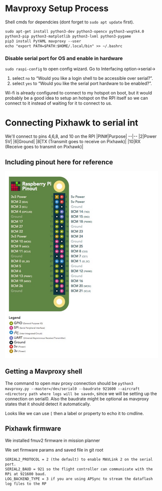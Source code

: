 # Mavproxy Setup Process
Shell cmds for dependcies (dont forget to `sudo apt update` first).
```
sudo apt-get install python3-dev python3-opencv python3-wxgtk4.0 python3-pip python3-matplotlib python3-lxml python3-pygame
pip3 install PyYAML mavproxy --user
echo "export PATH=$PATH:$HOME/.local/bin" >> ~/.bashrc
```

### Disable serial port for OS and enable in hardware
`sudo raspi-config` to open config wizard. Go to Interfacing option->serial->
1.  select `no` to “Would you like a login shell to be accessible over serial?”.
2. select `yes` to “Would you like the serial port hardware to be enabled?”.

Wi-fi is already configured to connect to my hotspot on boot, but it would probably be a good idea to setup an hotspot
on the RPI itself so we can connect to it instead of waiting for it to connect to us.

# Connecting Pixhawk to serial int
We'll connect to pins 4,6,8, and 10 on the RPI
|PIN#|Purpose|
--|--
|2|Power 5V|
|6|Ground|
|8|TX (Transmit goes to receive on Pixhawk)|
|10|RX (Receive goes to transmit on Pixhawk)|

## Including pinout here for reference
![Pinout](imgs/pinout.png)

## Getting a Mavproxy shell
The command to open mav proxy connection should be `python3 mavproxy.py --master=/dev/serial0 --baudrate 921600 --aircraft <directory path where logs will be saved>`, since we will be
setting up the connection on serial0. Also the baudrate might be optional as mavproxy states that it should detect it automatically.

Looks like we can use `[` then a label or property to echo it to cmdline.

## Pixhawk firmware
We installed fmuv2 firmware in mission planner

We set firmware params and saved file in git root
```
SERIAL2_PROTOCOL = 2 (the default) to enable MAVLink 2 on the serial port.
SERIAL2_BAUD = 921 so the flight controller can communicate with the RPi at 921600 baud.
LOG_BACKEND_TYPE = 3 if you are using APSync to stream the dataflash log files to the RP
```
